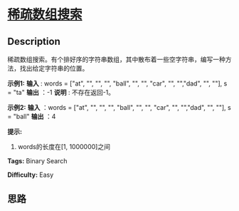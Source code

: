 # [稀疏数组搜索][title]

## Description

稀疏数组搜索。有个排好序的字符串数组，其中散布着一些空字符串，编写一种方法，找出给定字符串的位置。

**示例1:**
            **输入** : words = ["at", "", "", "", "ball", "", "", "car", "", "","dad", "", ""], s = "ta"    **输出** ：-1    **说明** : 不存在返回-1。    

**示例2:**
            **输入** ：words = ["at", "", "", "", "ball", "", "", "car", "", "","dad", "", ""], s = "ball"    **输出** ：4    

**提示:**

  1. words的长度在[1, 1000000]之间


**Tags:** Binary Search

**Difficulty:** Easy

## 思路

[title]: https://leetcode-cn.com/problems/sparse-array-search-lcci
